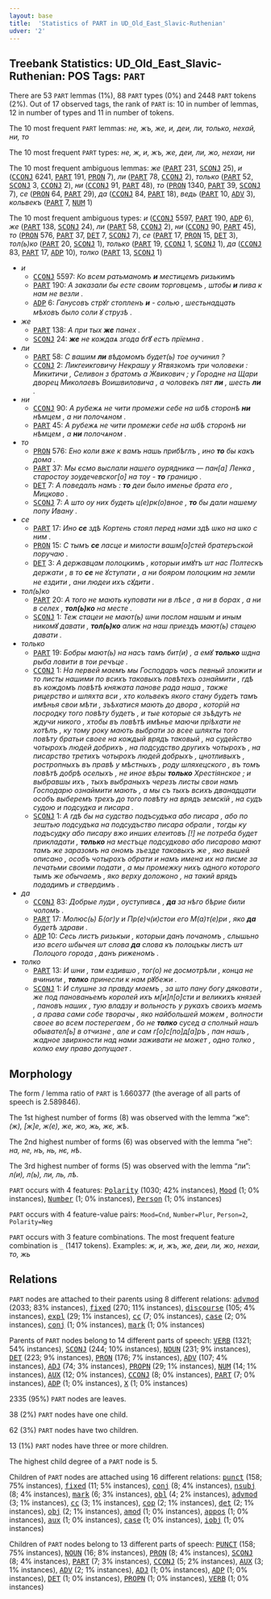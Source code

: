 ```yaml
---
layout: base
title:  'Statistics of PART in UD_Old_East_Slavic-Ruthenian'
udver: '2'
---
```


## Treebank Statistics: UD_Old_East_Slavic-Ruthenian: POS Tags: `PART`

There are 53 `PART` lemmas (1%), 88 `PART` types (0%) and 2448 `PART` tokens (2%).
Out of 17 observed tags, the rank of `PART` is: 10 in number of lemmas, 12 in number of types and 11 in number of tokens.

The 10 most frequent `PART` lemmas: <em>не, жъ, же, и, деи, ли, только, нехай, ни, то</em>

The 10 most frequent `PART` types:  <em>не, ж, и, жъ, же, деи, ли, жо, нехаи, ни</em>

The 10 most frequent ambiguous lemmas: <em>же</em> (<tt><a href="orv_ruthenian-pos-PART.html">PART</a></tt> 231, <tt><a href="orv_ruthenian-pos-SCONJ.html">SCONJ</a></tt> 25), <em>и</em> (<tt><a href="orv_ruthenian-pos-CCONJ.html">CCONJ</a></tt> 6241, <tt><a href="orv_ruthenian-pos-PART.html">PART</a></tt> 191, <tt><a href="orv_ruthenian-pos-PRON.html">PRON</a></tt> 7), <em>ли</em> (<tt><a href="orv_ruthenian-pos-PART.html">PART</a></tt> 78, <tt><a href="orv_ruthenian-pos-CCONJ.html">CCONJ</a></tt> 2), <em>только</em> (<tt><a href="orv_ruthenian-pos-PART.html">PART</a></tt> 52, <tt><a href="orv_ruthenian-pos-SCONJ.html">SCONJ</a></tt> 3, <tt><a href="orv_ruthenian-pos-CCONJ.html">CCONJ</a></tt> 2), <em>ни</em> (<tt><a href="orv_ruthenian-pos-CCONJ.html">CCONJ</a></tt> 91, <tt><a href="orv_ruthenian-pos-PART.html">PART</a></tt> 48), <em>то</em> (<tt><a href="orv_ruthenian-pos-PRON.html">PRON</a></tt> 1340, <tt><a href="orv_ruthenian-pos-PART.html">PART</a></tt> 39, <tt><a href="orv_ruthenian-pos-SCONJ.html">SCONJ</a></tt> 7), <em>се</em> (<tt><a href="orv_ruthenian-pos-PRON.html">PRON</a></tt> 64, <tt><a href="orv_ruthenian-pos-PART.html">PART</a></tt> 29), <em>да</em> (<tt><a href="orv_ruthenian-pos-CCONJ.html">CCONJ</a></tt> 84, <tt><a href="orv_ruthenian-pos-PART.html">PART</a></tt> 18), <em>ведь</em> (<tt><a href="orv_ruthenian-pos-PART.html">PART</a></tt> 10, <tt><a href="orv_ruthenian-pos-ADV.html">ADV</a></tt> 3), <em>кольвекъ</em> (<tt><a href="orv_ruthenian-pos-PART.html">PART</a></tt> 7, <tt><a href="orv_ruthenian-pos-NUM.html">NUM</a></tt> 1)

The 10 most frequent ambiguous types:  <em>и</em> (<tt><a href="orv_ruthenian-pos-CCONJ.html">CCONJ</a></tt> 5597, <tt><a href="orv_ruthenian-pos-PART.html">PART</a></tt> 190, <tt><a href="orv_ruthenian-pos-ADP.html">ADP</a></tt> 6), <em>же</em> (<tt><a href="orv_ruthenian-pos-PART.html">PART</a></tt> 138, <tt><a href="orv_ruthenian-pos-SCONJ.html">SCONJ</a></tt> 24), <em>ли</em> (<tt><a href="orv_ruthenian-pos-PART.html">PART</a></tt> 58, <tt><a href="orv_ruthenian-pos-CCONJ.html">CCONJ</a></tt> 2), <em>ни</em> (<tt><a href="orv_ruthenian-pos-CCONJ.html">CCONJ</a></tt> 90, <tt><a href="orv_ruthenian-pos-PART.html">PART</a></tt> 45), <em>то</em> (<tt><a href="orv_ruthenian-pos-PRON.html">PRON</a></tt> 576, <tt><a href="orv_ruthenian-pos-PART.html">PART</a></tt> 37, <tt><a href="orv_ruthenian-pos-DET.html">DET</a></tt> 7, <tt><a href="orv_ruthenian-pos-SCONJ.html">SCONJ</a></tt> 7), <em>се</em> (<tt><a href="orv_ruthenian-pos-PART.html">PART</a></tt> 17, <tt><a href="orv_ruthenian-pos-PRON.html">PRON</a></tt> 15, <tt><a href="orv_ruthenian-pos-DET.html">DET</a></tt> 3), <em>тол(ь)ко</em> (<tt><a href="orv_ruthenian-pos-PART.html">PART</a></tt> 20, <tt><a href="orv_ruthenian-pos-SCONJ.html">SCONJ</a></tt> 1), <em>только</em> (<tt><a href="orv_ruthenian-pos-PART.html">PART</a></tt> 19, <tt><a href="orv_ruthenian-pos-CCONJ.html">CCONJ</a></tt> 1, <tt><a href="orv_ruthenian-pos-SCONJ.html">SCONJ</a></tt> 1), <em>да</em> (<tt><a href="orv_ruthenian-pos-CCONJ.html">CCONJ</a></tt> 83, <tt><a href="orv_ruthenian-pos-PART.html">PART</a></tt> 17, <tt><a href="orv_ruthenian-pos-ADP.html">ADP</a></tt> 10), <em>толко</em> (<tt><a href="orv_ruthenian-pos-PART.html">PART</a></tt> 13, <tt><a href="orv_ruthenian-pos-SCONJ.html">SCONJ</a></tt> 1)


* <em>и</em>
  * <tt><a href="orv_ruthenian-pos-CCONJ.html">CCONJ</a></tt> 5597: <em>Ко всем ратьманомъ <b>и</b> местицемъ ризькимъ</em>
  * <tt><a href="orv_ruthenian-pos-PART.html">PART</a></tt> 190: <em>А заказали бы есте своим торговцемъ , штобы <b>и</b> пива к нам не везли .</em>
  * <tt><a href="orv_ruthenian-pos-ADP.html">ADP</a></tt> 6: <em>Ганусовъ стрꙋг стопленъ <b>и</b> - солью , шестьнадцать мѣховъ было соли ꙋ струзѣ .</em>
* <em>же</em>
  * <tt><a href="orv_ruthenian-pos-PART.html">PART</a></tt> 138: <em>А при тых <b>же</b> панех .</em>
  * <tt><a href="orv_ruthenian-pos-SCONJ.html">SCONJ</a></tt> 24: <em><b>же</b> не кождаѧ згода бг̃ꙋ eстъ прїeмна .</em>
* <em>ли</em>
  * <tt><a href="orv_ruthenian-pos-PART.html">PART</a></tt> 58: <em>С вашим <b>ли</b> вѣдомомъ будет(ь) тое оучинил ?</em>
  * <tt><a href="orv_ruthenian-pos-CCONJ.html">CCONJ</a></tt> 2: <em>Ликгеикговичу Некрашу у Ятвязкомъ три чоловеки : Микитичи , Селивон з братомъ а Жвикович ; у Городне на Щари дворец Миколаевъ Воишвиловича , а чоловекъ пят <b>ли</b> , шесть <b>ли</b> .</em>
* <em>ни</em>
  * <tt><a href="orv_ruthenian-pos-CCONJ.html">CCONJ</a></tt> 90: <em>А рубежѧ не чити промежи себе на ѡбѣ сторонѣ <b>ни</b> нѣмцем , а ни полочѧном .</em>
  * <tt><a href="orv_ruthenian-pos-PART.html">PART</a></tt> 45: <em>А рубежѧ не чити промежи себе на ѡбѣ сторонѣ ни нѣмцем , а <b>ни</b> полочѧном .</em>
* <em>то</em>
  * <tt><a href="orv_ruthenian-pos-PRON.html">PRON</a></tt> 576: <em>Ено коли вже к вамъ нашь прибѣглъ , ино <b>то</b> бы какъ дома .</em>
  * <tt><a href="orv_ruthenian-pos-PART.html">PART</a></tt> 37: <em>Мы єсмо выслали нашего оурядника — пан[а] Ленка , старостоу зоудечевског[о] на тоу - <b>то</b> границю .</em>
  * <tt><a href="orv_ruthenian-pos-DET.html">DET</a></tt> 7: <em>А поведалъ намъ : <b>то</b> деи было именье брата его , Мицково .</em>
  * <tt><a href="orv_ruthenian-pos-SCONJ.html">SCONJ</a></tt> 7: <em>А што оу них будеть ц(е)рк(о)вное , <b>то</b> бы дали нашему попу Ивану .</em>
* <em>се</em>
  * <tt><a href="orv_ruthenian-pos-PART.html">PART</a></tt> 17: <em>Ино <b>се</b> здѣ Кортень стоял перед нами здѣ ѡко на ѡко с ним .</em>
  * <tt><a href="orv_ruthenian-pos-PRON.html">PRON</a></tt> 15: <em>С тымъ <b>се</b> ласце и милости вашм[о]стей братеръской поручаю .</em>
  * <tt><a href="orv_ruthenian-pos-DET.html">DET</a></tt> 3: <em>А державцам полоцкимъ , которыи имꙋтъ ѡт нас Полтескъ держати , в то <b>се</b> не ꙋступати , а ни бояром полоцким на земли не ездити , ани людеи ихъ сꙋдити .</em>
* <em>тол(ь)ко</em>
  * <tt><a href="orv_ruthenian-pos-PART.html">PART</a></tt> 20: <em>А того не мають куповати ни в лѣсе , а ни в борах , а ни в селех , <b>тол(ь)ко</b> на месте .</em>
  * <tt><a href="orv_ruthenian-pos-SCONJ.html">SCONJ</a></tt> 1: <em>Теж стацеи не мают(ь) ѡни послом нашым и иным никомꙋ давати , <b>тол(ь)ко</b> алиж на наш приездъ мают(ь) стацею давати .</em>
* <em>только</em>
  * <tt><a href="orv_ruthenian-pos-PART.html">PART</a></tt> 19: <em>Бобры мают(ь) на насъ тамъ бит(и) , а емꙋ <b>только</b> ѡдна рыба ловити в тои речъце .</em>
  * <tt><a href="orv_ruthenian-pos-CCONJ.html">CCONJ</a></tt> 1: <em>На первей маемъ мы Господаръ часъ певный зложити и то листы нашими по всихъ таковыхъ повѣтехъ ознаймити , гдѣ въ кождомъ повѣтѣ княжата панове рада наша , также рицерство и шляхта вси , хто кольвекъ якого стану будетъ тамъ имѣнья свои мѣти , зъѣхатися мають до двора , которій на посродку того повѣту будетъ , и тые которые ся зъѣдутъ не ждучи никого , хтобы въ повѣтѣ имѣнье маючи пріѣхати не хотѣлъ , ку тому року мають выбрати зо всее шляхты того повѣту братьи своее на кождый врядъ таковый , на судейство чотырохъ людей добрихъ , на подсудство другихъ чотырохъ , на писарство третихъ чотырохъ людей добрыхъ , цнотливыхъ , ростропныхъ въ правѣ у мѣстныхъ , роду шляхецского , въ томъ повѣтѣ добрѣ оселыхъ , не иное вѣры <b>только</b> Хрестіянское ; и выбравшы ихъ , тыхъ выбраныхъ черезъ листы свои намъ Господарю ознаймити мають , а мы съ тыхъ всихъ дванадцати особъ выберемъ трехъ до того повѣту на врядъ земскій , на судъ судою и подсудка и писара .</em>
  * <tt><a href="orv_ruthenian-pos-SCONJ.html">SCONJ</a></tt> 1: <em>А гдѣ бы на судство подъсудъка або писара , або по зештью подсудъка на подсудъство писара обрали , тогды ку подъсудку або писару вжо инших елеитовъ [!] не потреба будет прикладати , <b>только</b> на местъце подсудково або писарово мают тамъ же заразомъ на ономъ зъезде таковыхъ же , яко вышей описано , особъ чотырохъ обрати и намъ имена их на писме за печатьми своими подати , а мы промежку нихъ одного которого тымъ же обычаемъ , яко верху доложоно , на такий врядъ подадимъ и ствердимъ .</em>
* <em>да</em>
  * <tt><a href="orv_ruthenian-pos-CCONJ.html">CCONJ</a></tt> 83: <em>Добрые луди , оуступивсѧ , <b>да</b> за нѣго бѣрие били чоломъ .</em>
  * <tt><a href="orv_ruthenian-pos-PART.html">PART</a></tt> 17: <em>Молюс(ь) Б(ог)у и Пр(е)ч(и)стои его М(а)т(е)ри , яко <b>да</b> будетѣ здрави .</em>
  * <tt><a href="orv_ruthenian-pos-ADP.html">ADP</a></tt> 10: <em>Сесь листъ ризькыи , которыи данъ почаномъ , слышьно изо всего ѡбычея ѡт слова <b>да</b> слова къ полоцъкы листъ ѡт Полоцого города , данъ риженомъ .</em>
* <em>толко</em>
  * <tt><a href="orv_ruthenian-pos-PART.html">PART</a></tt> 13: <em>И ѡни , там ездившо , тог(о) не досмотрѣли , конца не вчинили , <b>толко</b> принесли к нам рꙋбежи .</em>
  * <tt><a href="orv_ruthenian-pos-SCONJ.html">SCONJ</a></tt> 1: <em>И слушне за правду маемъ , за што пану богу дяковати , же под панованьемъ королей ихъ м[и]л[о]сти и великихъ князей , пановъ наших , тую владзу и вольность у рукахъ своихъ маемъ , а права сами собе творачы , яко найбольшей можем , волности своее во всем постерегаем , бо не <b>толко</b> сусед а сполный нашъ обывател[ь] в отчизне , але и сам г[о]с[по]д[а]ръ , пан нашъ , жадное звирхности над нами заживати не может , одно толко , колко ему право допущает .</em>

## Morphology

The form / lemma ratio of `PART` is 1.660377 (the average of all parts of speech is 2.589846).

The 1st highest number of forms (8) was observed with the lemma “же”: <em>(ж), [ж]е, ж(е), же, жо, жь, жє, жѣ</em>.

The 2nd highest number of forms (6) was observed with the lemma “не”: <em>на, не, нъ, нь, нє, нѣ</em>.

The 3rd highest number of forms (5) was observed with the lemma “ли”: <em>л(и), л(ь), ли, ль, лѣ</em>.

`PART` occurs with 4 features: <tt><a href="orv_ruthenian-feat-Polarity.html">Polarity</a></tt> (1030; 42% instances), <tt><a href="orv_ruthenian-feat-Mood.html">Mood</a></tt> (1; 0% instances), <tt><a href="orv_ruthenian-feat-Number.html">Number</a></tt> (1; 0% instances), <tt><a href="orv_ruthenian-feat-Person.html">Person</a></tt> (1; 0% instances)

`PART` occurs with 4 feature-value pairs: `Mood=Cnd`, `Number=Plur`, `Person=2`, `Polarity=Neg`

`PART` occurs with 3 feature combinations.
The most frequent feature combination is `_` (1417 tokens).
Examples: <em>ж, и, жъ, же, деи, ли, жо, нехаи, то, жь</em>


## Relations

`PART` nodes are attached to their parents using 8 different relations: <tt><a href="orv_ruthenian-dep-advmod.html">advmod</a></tt> (2033; 83% instances), <tt><a href="orv_ruthenian-dep-fixed.html">fixed</a></tt> (270; 11% instances), <tt><a href="orv_ruthenian-dep-discourse.html">discourse</a></tt> (105; 4% instances), <tt><a href="orv_ruthenian-dep-expl.html">expl</a></tt> (29; 1% instances), <tt><a href="orv_ruthenian-dep-cc.html">cc</a></tt> (7; 0% instances), <tt><a href="orv_ruthenian-dep-case.html">case</a></tt> (2; 0% instances), <tt><a href="orv_ruthenian-dep-conj.html">conj</a></tt> (1; 0% instances), <tt><a href="orv_ruthenian-dep-mark.html">mark</a></tt> (1; 0% instances)

Parents of `PART` nodes belong to 14 different parts of speech: <tt><a href="orv_ruthenian-pos-VERB.html">VERB</a></tt> (1321; 54% instances), <tt><a href="orv_ruthenian-pos-SCONJ.html">SCONJ</a></tt> (244; 10% instances), <tt><a href="orv_ruthenian-pos-NOUN.html">NOUN</a></tt> (231; 9% instances), <tt><a href="orv_ruthenian-pos-DET.html">DET</a></tt> (223; 9% instances), <tt><a href="orv_ruthenian-pos-PRON.html">PRON</a></tt> (176; 7% instances), <tt><a href="orv_ruthenian-pos-ADV.html">ADV</a></tt> (107; 4% instances), <tt><a href="orv_ruthenian-pos-ADJ.html">ADJ</a></tt> (74; 3% instances), <tt><a href="orv_ruthenian-pos-PROPN.html">PROPN</a></tt> (29; 1% instances), <tt><a href="orv_ruthenian-pos-NUM.html">NUM</a></tt> (14; 1% instances), <tt><a href="orv_ruthenian-pos-AUX.html">AUX</a></tt> (12; 0% instances), <tt><a href="orv_ruthenian-pos-CCONJ.html">CCONJ</a></tt> (8; 0% instances), <tt><a href="orv_ruthenian-pos-PART.html">PART</a></tt> (7; 0% instances), <tt><a href="orv_ruthenian-pos-ADP.html">ADP</a></tt> (1; 0% instances), <tt><a href="orv_ruthenian-pos-X.html">X</a></tt> (1; 0% instances)

2335 (95%) `PART` nodes are leaves.

38 (2%) `PART` nodes have one child.

62 (3%) `PART` nodes have two children.

13 (1%) `PART` nodes have three or more children.

The highest child degree of a `PART` node is 5.

Children of `PART` nodes are attached using 16 different relations: <tt><a href="orv_ruthenian-dep-punct.html">punct</a></tt> (158; 75% instances), <tt><a href="orv_ruthenian-dep-fixed.html">fixed</a></tt> (11; 5% instances), <tt><a href="orv_ruthenian-dep-conj.html">conj</a></tt> (8; 4% instances), <tt><a href="orv_ruthenian-dep-nsubj.html">nsubj</a></tt> (8; 4% instances), <tt><a href="orv_ruthenian-dep-mark.html">mark</a></tt> (6; 3% instances), <tt><a href="orv_ruthenian-dep-obl.html">obl</a></tt> (4; 2% instances), <tt><a href="orv_ruthenian-dep-advmod.html">advmod</a></tt> (3; 1% instances), <tt><a href="orv_ruthenian-dep-cc.html">cc</a></tt> (3; 1% instances), <tt><a href="orv_ruthenian-dep-cop.html">cop</a></tt> (2; 1% instances), <tt><a href="orv_ruthenian-dep-det.html">det</a></tt> (2; 1% instances), <tt><a href="orv_ruthenian-dep-obj.html">obj</a></tt> (2; 1% instances), <tt><a href="orv_ruthenian-dep-amod.html">amod</a></tt> (1; 0% instances), <tt><a href="orv_ruthenian-dep-appos.html">appos</a></tt> (1; 0% instances), <tt><a href="orv_ruthenian-dep-aux.html">aux</a></tt> (1; 0% instances), <tt><a href="orv_ruthenian-dep-case.html">case</a></tt> (1; 0% instances), <tt><a href="orv_ruthenian-dep-iobj.html">iobj</a></tt> (1; 0% instances)

Children of `PART` nodes belong to 13 different parts of speech: <tt><a href="orv_ruthenian-pos-PUNCT.html">PUNCT</a></tt> (158; 75% instances), <tt><a href="orv_ruthenian-pos-NOUN.html">NOUN</a></tt> (16; 8% instances), <tt><a href="orv_ruthenian-pos-PRON.html">PRON</a></tt> (8; 4% instances), <tt><a href="orv_ruthenian-pos-SCONJ.html">SCONJ</a></tt> (8; 4% instances), <tt><a href="orv_ruthenian-pos-PART.html">PART</a></tt> (7; 3% instances), <tt><a href="orv_ruthenian-pos-CCONJ.html">CCONJ</a></tt> (5; 2% instances), <tt><a href="orv_ruthenian-pos-AUX.html">AUX</a></tt> (3; 1% instances), <tt><a href="orv_ruthenian-pos-ADV.html">ADV</a></tt> (2; 1% instances), <tt><a href="orv_ruthenian-pos-ADJ.html">ADJ</a></tt> (1; 0% instances), <tt><a href="orv_ruthenian-pos-ADP.html">ADP</a></tt> (1; 0% instances), <tt><a href="orv_ruthenian-pos-DET.html">DET</a></tt> (1; 0% instances), <tt><a href="orv_ruthenian-pos-PROPN.html">PROPN</a></tt> (1; 0% instances), <tt><a href="orv_ruthenian-pos-VERB.html">VERB</a></tt> (1; 0% instances)

